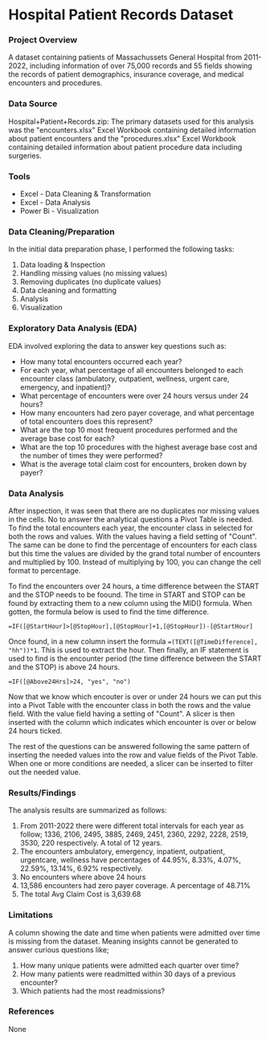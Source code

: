 # Hospital Patient Records Dataset

### Project Overview

A dataset containing patients of Massachussets General Hospital from 2011-2022, including information of over 75,000 records and 55 fields showing the records of patient demographics, insurance coverage, and medical encounters and procedures.

### Data Source

Hospital+Patient+Records.zip: The primary datasets used for this analysis was the "encounters.xlsx" Excel Workbook containing detailed information about patient encounters and the "procedures.xlsx" Excel Workbook containing detailed information about patient procedure data including surgeries.

### Tools

- Excel - Data Cleaning & Transformation
- Excel - Data Analysis
- Power Bi - Visualization

### Data Cleaning/Preparation

In the initial data preparation phase, I performed the following tasks:
1. Data loading & Inspection
2. Handling missing values (no missing values)
3. Removing duplicates (no duplicate values)
4. Data cleaning and formatting
5. Analysis
6. Visualization

### Exploratory Data Analysis (EDA)

EDA involved exploring the data to answer key questions such as:
- How many total encounters occurred each year?
- For each year, what percentage of all encounters belonged to each encounter class (ambulatory, outpatient, wellness, urgent care, emergency, and inpatient)?
- What percentage of encounters were over 24 hours versus under 24 hours?
- How many encounters had zero payer coverage, and what percentage of total encounters does this represent?
- What are the top 10 most frequent procedures performed and the average base cost for each?
- What are the top 10 procedures with the highest average base cost and the number of times they were performed?
- What is the average total claim cost for encounters, broken down by payer?

### Data Analysis

After inspection, it was seen that there are no duplicates nor missing values in the cells. No to answer the analytical questions a Pivot Table is needed. To find the total encounters each year, the encounter class in selected for both the rows and values. With the values having a field setting of "Count". The same can be done to find the percentage of encounters for each class but this time the values are divided by the grand total number of encounters and multiplied by 100. Instead of multiplying by 100, you can change the cell format to percentage.

To find the encounters over 24 hours, a time difference between the START and the STOP needs to be foound. The time in START and STOP can be found by extracting them to a new column using the MID() formula. When gotten, the formula below is used to find the time difference.

```excel
=IF([@StartHour]>[@StopHour],[@StopHour]+1,[@StopHour])-[@StartHour]
```

Once found, in a new column insert the formula ```=(TEXT([@TimeDifference], "hh"))*1```. This is used to extract the hour. Then finally, an IF statement is used to find is the encounter period (the time difference between the START and the STOP) is above 24 hours.

```excel
=IF([@Above24Hrs]>24, "yes", "no")
```

Now that we know which encouter is over or under 24 hours we can put this into a Pivot Table with the encounter class in both the rows and the value field. With the value field having a setting of "Count". A slicer is then inserted with the column which indicates which encounter is over or below 24 hours ticked.

The rest of the questions can be answered following the same pattern of inserting the needed values into the row and value fields of the Pivot Table. When one or more conditions are needed, a slicer can be inserted to filter out the needed value.

### Results/Findings

The analysis results are summarized as follows:
1. From 2011-2022 there were different total intervals for each year as follow; 1336, 2106, 2495, 3885, 2469, 2451, 2360, 2292, 2228, 2519, 3530, 220 respectively. A total of 12 years.
2. The encounters ambulatory, emergency, inpatient, outpatient, urgentcare, wellness have percentages of 44.95%, 8.33%, 4.07%, 22.59%, 13.14%, 6.92% respectively.
3. No encounters where above 24 hours
4. 13,586 encounters had zero payer coverage. A percentage of 48.71%
5. The total Avg Claim Cost is 3,639.68

### Limitations

A column showing the date and time when patients were admitted over time is missing from the dataset. Meaning insights cannot be generated to answer curious questions like;
1. How many unique patients were admitted each quarter over time?
2. How many patients were readmitted within 30 days of a previous encounter?
3. Which patients had the most readmissions?

### References

None
